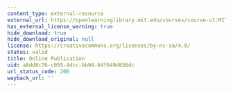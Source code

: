 ```yaml
---
content_type: external-resource
external_url: https://openlearninglibrary.mit.edu/courses/course-v1:MITx+11.550x+1T2021/about
has_external_license_warning: true
hide_download: true
hide_download_original: null
license: https://creativecommons.org/licenses/by-nc-sa/4.0/
status: valid
title: Online Publication
uid: a8dd8c76-c055-4dcc-bb94-64f649d856dc
url_status_code: 200
wayback_url: ''
---
```

